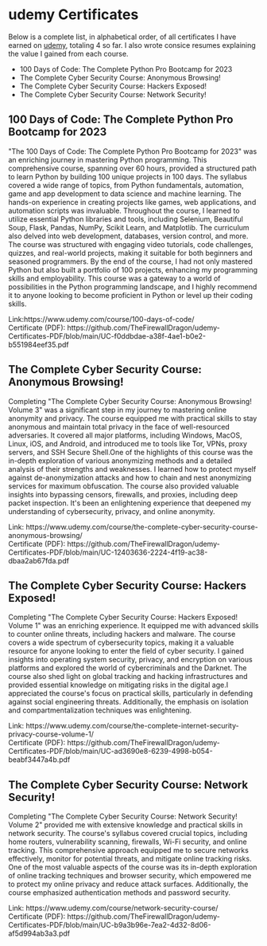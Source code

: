 <h1>udemy Certificates</h1>
<p>
Below is a complete list, in alphabetical order, of all certificates I have earned on <a href="https://www.udemy.com/">udemy</a>, totaling 4 so far. I also wrote consice resumes explaining the value I gained from each course. 
</p>
<ul>
  <li>100 Days of Code: The Complete Python Pro Bootcamp for 2023</li>
  <li>The Complete Cyber Security Course: Anonymous Browsing!</li>
  <li>The Complete Cyber Security Course: Hackers Exposed!</li>
  <li>The Complete Cyber Security Course: Network Security!</li>
</ul>

<h2>100 Days of Code: The Complete Python Pro Bootcamp for 2023</h2>
<p>
"The 100 Days of Code: The Complete Python Pro Bootcamp for 2023" was an enriching journey in mastering Python programming. This comprehensive course, spanning over 60 hours, provided a structured path to learn Python by building 100 unique projects in 100 days. The syllabus covered a wide range of topics, from Python fundamentals, automation, game and app development to data science and machine learning. The hands-on experience in creating projects like games, web applications, and automation scripts was invaluable. Throughout the course, I learned to utilize essential Python libraries and tools, including Selenium, Beautiful Soup, Flask, Pandas, NumPy, Scikit Learn, and Matplotlib. The curriculum also delved into web development, databases, version control, and more. The course was structured with engaging video tutorials, code challenges, quizzes, and real-world projects, making it suitable for both beginners and seasoned programmers. By the end of the course, I had not only mastered Python but also built a portfolio of 100 projects, enhancing my programming skills and employability. This course was a gateway to a world of possibilities in the Python programming landscape, and I highly recommend it to anyone looking to become proficient in Python or level up their coding skills.
</p>
Link:https://www.udemy.com/course/100-days-of-code/  <br>
Certificate (PDF): https://github.com/TheFirewallDragon/udemy-Certificates-PDF/blob/main/UC-f0ddbdae-a38f-4ae1-b0e2-b551984eef35.pdf

<h2>The Complete Cyber Security Course: Anonymous Browsing!</h2> 
<p>
Completing "The Complete Cyber Security Course: Anonymous Browsing! Volume 3" was a significant step in my journey to mastering online anonymity and privacy. The course equipped me with practical skills to stay anonymous and maintain total privacy in the face of well-resourced adversaries. It covered all major platforms, including Windows, MacOS, Linux, iOS, and Android, and introduced me to tools like Tor, VPNs, proxy servers, and SSH Secure Shell.One of the highlights of this course was the in-depth exploration of various anonymizing methods and a detailed analysis of their strengths and weaknesses. I learned how to protect myself against de-anonymization attacks and how to chain and nest anonymizing services for maximum obfuscation. The course also provided valuable insights into bypassing censors, firewalls, and proxies, including deep packet inspection. It's been an enlightening experience that deepened my understanding of cybersecurity, privacy, and online anonymity. 
</p>
Link: https://www.udemy.com/course/the-complete-cyber-security-course-anonymous-browsing/ <br>
Certificate (PDF): https://github.com/TheFirewallDragon/udemy-Certificates-PDF/blob/main/UC-12403636-2224-4f19-ac38-dbaa2ab67fda.pdf

<h2>The Complete Cyber Security Course: Hackers Exposed!</h2>
<p>
Completing "The Complete Cyber Security Course: Hackers Exposed! Volume 1" was an enriching experience. It equipped me with advanced skills to counter online threats, including hackers and malware. The course covers a wide spectrum of cybersecurity topics, making it a valuable resource for anyone looking to enter the field of cyber security. I gained insights into operating system security, privacy, and encryption on various platforms and explored the world of cybercriminals and the Darknet. The course also shed light on global tracking and hacking infrastructures and provided essential knowledge on mitigating risks in the digital age.I appreciated the course's focus on practical skills, particularly in defending against social engineering threats. Additionally, the emphasis on isolation and compartmentalization techniques was enlightening.
</p>
Link: https://www.udemy.com/course/the-complete-internet-security-privacy-course-volume-1/ <br>
Certificate (PDF): https://github.com/TheFirewallDragon/udemy-Certificates-PDF/blob/main/UC-ad3690e8-6239-4998-b054-beabf3447a4b.pdf

<h2>The Complete Cyber Security Course: Network Security!</h2>
<p>
Completing "The Complete Cyber Security Course: Network Security! Volume 2" provided me with extensive knowledge and practical skills in network security. The course's syllabus covered crucial topics, including home routers, vulnerability scanning, firewalls, Wi-Fi security, and online tracking. This comprehensive approach equipped me to secure networks effectively, monitor for potential threats, and mitigate online tracking risks. One of the most valuable aspects of the course was its in-depth exploration of online tracking techniques and browser security, which empowered me to protect my online privacy and reduce attack surfaces. Additionally, the course emphasized authentication methods and password security.
</p>
Link: https://www.udemy.com/course/network-security-course/ <br>
Certificate (PDF): https://github.com/TheFirewallDragon/udemy-Certificates-PDF/blob/main/UC-b9a3b96e-7ea2-4d32-8d06-af5d994ab3a3.pdf
